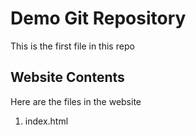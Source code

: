 # Demo Git Repository

This is the first file in this repo

## Website Contents

Here are the files in the website

1. index.html



